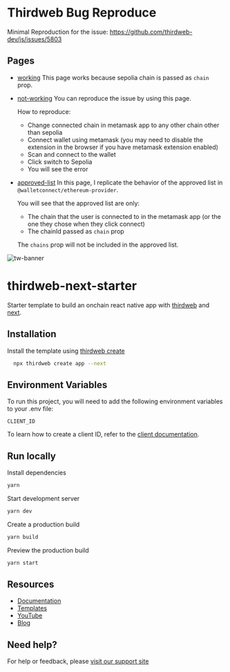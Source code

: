 # Thirdweb Bug Reproduce

Minimal Reproduction for the issue: https://github.com/thirdweb-dev/js/issues/5803

## Pages

- [working](./src/app/working/page.tsx)
  This page works because sepolia chain is passed as `chain` prop.
- [not-working](./src/app/not-working/page.tsx)
  You can reproduce the issue by using this page.

  How to reproduce:

  - Change connected chain in metamask app to any other chain other than sepolia
  - Connect wallet using metamask (you may need to disable the extension in the browser if you have metamask extension enabled)
  - Scan and connect to the wallet
  - Click switch to Sepolia
  - You will see the error

- [approved-list](./src/app/approved-list/page.tsx)
  In this page, I replicate the behavior of the approved list in `@walletconnect/ethereum-provider`.

  You will see that the approved list are only:

  - The chain that the user is connected to in the metamask app (or the one they chose when they click connect)
  - The chainId passed as `chain` prop

  The `chains` prop will not be included in the approved list.

![tw-banner](https://github.com/thirdweb-example/next-starter/assets/57885104/20c8ce3b-4e55-4f10-ae03-2fe4743a5ee8)

# thirdweb-next-starter

Starter template to build an onchain react native app with [thirdweb](https://thirdweb.com/) and [next](https://nextjs.org/).

## Installation

Install the template using [thirdweb create](https://portal.thirdweb.com/cli/create)

```bash
  npx thirdweb create app --next
```

## Environment Variables

To run this project, you will need to add the following environment variables to your .env file:

`CLIENT_ID`

To learn how to create a client ID, refer to the [client documentation](https://portal.thirdweb.com/typescript/v5/client).

## Run locally

Install dependencies

```bash
yarn
```

Start development server

```bash
yarn dev
```

Create a production build

```bash
yarn build
```

Preview the production build

```bash
yarn start
```

## Resources

- [Documentation](https://portal.thirdweb.com/typescript/v5)
- [Templates](https://thirdweb.com/templates)
- [YouTube](https://www.youtube.com/c/thirdweb)
- [Blog](https://blog.thirdweb.com)

## Need help?

For help or feedback, please [visit our support site](https://thirdweb.com/support)
